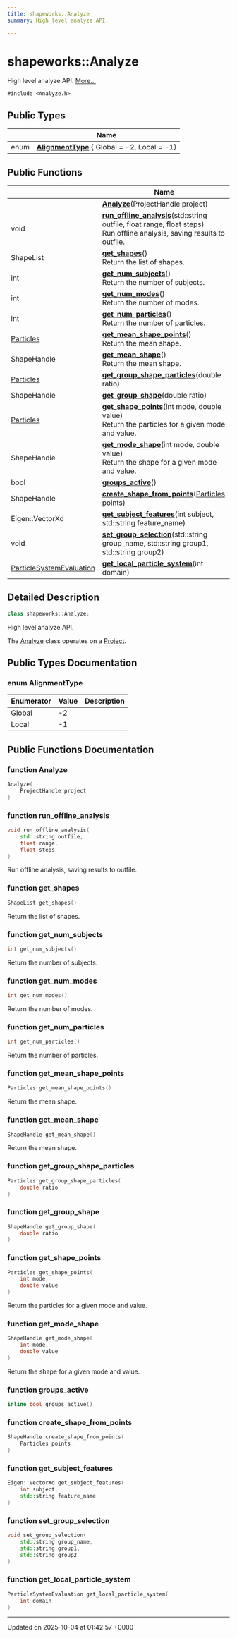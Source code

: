```yaml
---
title: shapeworks::Analyze
summary: High level analyze API. 

---
```


# shapeworks::Analyze



High level analyze API.  [More...](#detailed-description)


`#include <Analyze.h>`

## Public Types

|                | Name           |
| -------------- | -------------- |
| enum| **[AlignmentType](../Classes/classshapeworks_1_1Analyze.md#enum-alignmenttype)** { Global = -2, Local = -1} |

## Public Functions

|                | Name           |
| -------------- | -------------- |
| | **[Analyze](../Classes/classshapeworks_1_1Analyze.md#function-analyze)**(ProjectHandle project) |
| void | **[run_offline_analysis](../Classes/classshapeworks_1_1Analyze.md#function-run-offline-analysis)**(std::string outfile, float range, float steps)<br>Run offline analysis, saving results to outfile.  |
| ShapeList | **[get_shapes](../Classes/classshapeworks_1_1Analyze.md#function-get-shapes)**()<br>Return the list of shapes.  |
| int | **[get_num_subjects](../Classes/classshapeworks_1_1Analyze.md#function-get-num-subjects)**()<br>Return the number of subjects.  |
| int | **[get_num_modes](../Classes/classshapeworks_1_1Analyze.md#function-get-num-modes)**()<br>Return the number of modes.  |
| int | **[get_num_particles](../Classes/classshapeworks_1_1Analyze.md#function-get-num-particles)**()<br>Return the number of particles.  |
| [Particles](../Classes/classshapeworks_1_1Particles.md) | **[get_mean_shape_points](../Classes/classshapeworks_1_1Analyze.md#function-get-mean-shape-points)**()<br>Return the mean shape.  |
| ShapeHandle | **[get_mean_shape](../Classes/classshapeworks_1_1Analyze.md#function-get-mean-shape)**()<br>Return the mean shape.  |
| [Particles](../Classes/classshapeworks_1_1Particles.md) | **[get_group_shape_particles](../Classes/classshapeworks_1_1Analyze.md#function-get-group-shape-particles)**(double ratio) |
| ShapeHandle | **[get_group_shape](../Classes/classshapeworks_1_1Analyze.md#function-get-group-shape)**(double ratio) |
| [Particles](../Classes/classshapeworks_1_1Particles.md) | **[get_shape_points](../Classes/classshapeworks_1_1Analyze.md#function-get-shape-points)**(int mode, double value)<br>Return the particles for a given mode and value.  |
| ShapeHandle | **[get_mode_shape](../Classes/classshapeworks_1_1Analyze.md#function-get-mode-shape)**(int mode, double value)<br>Return the shape for a given mode and value.  |
| bool | **[groups_active](../Classes/classshapeworks_1_1Analyze.md#function-groups-active)**() |
| ShapeHandle | **[create_shape_from_points](../Classes/classshapeworks_1_1Analyze.md#function-create-shape-from-points)**([Particles](../Classes/classshapeworks_1_1Particles.md) points) |
| Eigen::VectorXd | **[get_subject_features](../Classes/classshapeworks_1_1Analyze.md#function-get-subject-features)**(int subject, std::string feature_name) |
| void | **[set_group_selection](../Classes/classshapeworks_1_1Analyze.md#function-set-group-selection)**(std::string group_name, std::string group1, std::string group2) |
| [ParticleSystemEvaluation](../Classes/classshapeworks_1_1ParticleSystemEvaluation.md) | **[get_local_particle_system](../Classes/classshapeworks_1_1Analyze.md#function-get-local-particle-system)**(int domain) |

## Detailed Description

```cpp
class shapeworks::Analyze;
```

High level analyze API. 

The [Analyze](../Classes/classshapeworks_1_1Analyze.md) class operates on a [Project](../Classes/classshapeworks_1_1Project.md). 

## Public Types Documentation

### enum AlignmentType

| Enumerator | Value | Description |
| ---------- | ----- | ----------- |
| Global | -2|   |
| Local | -1|   |




## Public Functions Documentation

### function Analyze

```cpp
Analyze(
    ProjectHandle project
)
```


### function run_offline_analysis

```cpp
void run_offline_analysis(
    std::string outfile,
    float range,
    float steps
)
```

Run offline analysis, saving results to outfile. 

### function get_shapes

```cpp
ShapeList get_shapes()
```

Return the list of shapes. 

### function get_num_subjects

```cpp
int get_num_subjects()
```

Return the number of subjects. 

### function get_num_modes

```cpp
int get_num_modes()
```

Return the number of modes. 

### function get_num_particles

```cpp
int get_num_particles()
```

Return the number of particles. 

### function get_mean_shape_points

```cpp
Particles get_mean_shape_points()
```

Return the mean shape. 

### function get_mean_shape

```cpp
ShapeHandle get_mean_shape()
```

Return the mean shape. 

### function get_group_shape_particles

```cpp
Particles get_group_shape_particles(
    double ratio
)
```


### function get_group_shape

```cpp
ShapeHandle get_group_shape(
    double ratio
)
```


### function get_shape_points

```cpp
Particles get_shape_points(
    int mode,
    double value
)
```

Return the particles for a given mode and value. 

### function get_mode_shape

```cpp
ShapeHandle get_mode_shape(
    int mode,
    double value
)
```

Return the shape for a given mode and value. 

### function groups_active

```cpp
inline bool groups_active()
```


### function create_shape_from_points

```cpp
ShapeHandle create_shape_from_points(
    Particles points
)
```


### function get_subject_features

```cpp
Eigen::VectorXd get_subject_features(
    int subject,
    std::string feature_name
)
```


### function set_group_selection

```cpp
void set_group_selection(
    std::string group_name,
    std::string group1,
    std::string group2
)
```


### function get_local_particle_system

```cpp
ParticleSystemEvaluation get_local_particle_system(
    int domain
)
```


-------------------------------

Updated on 2025-10-04 at 01:42:57 +0000
